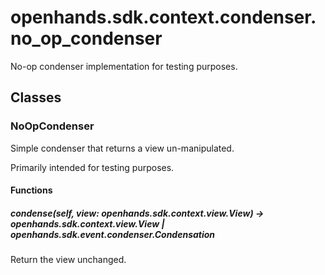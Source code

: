 # openhands.sdk.context.condenser.no_op_condenser

No-op condenser implementation for testing purposes.

## Classes

### NoOpCondenser

Simple condenser that returns a view un-manipulated.

Primarily intended for testing purposes.

#### Functions

##### condense(self, view: openhands.sdk.context.view.View) -> openhands.sdk.context.view.View | openhands.sdk.event.condenser.Condensation

Return the view unchanged.

